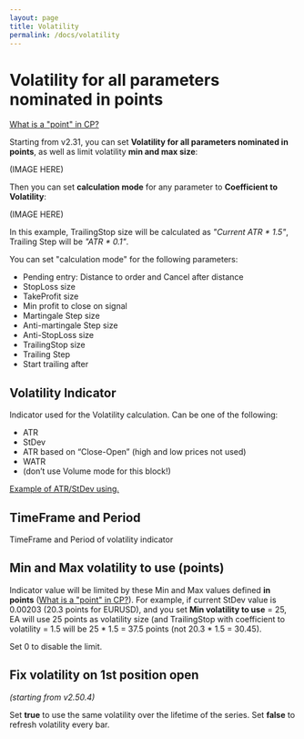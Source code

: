 ```yaml
---
layout: page
title: Volatility
permalink: /docs/volatility
---
```


# Volatility for all parameters nominated in points

[What is a "point" in CP?](https://communitypowerea.userecho.com/en/communities/7/topics/384-what-is-a-point-in-cp-what-does-stoploss-250-points-mean)

Starting from v2.31, you can set **Volatility for all parameters nominated in points**, as well as limit volatility **min and max size**:

(IMAGE HERE)

Then you can set **calculation mode** for any parameter to **Coefficient to Volatility**:

(IMAGE HERE)

In this example, TrailingStop size will be calculated as *"Current ATR * 1.5"*, Trailing Step will be *"ATR * 0.1"*.

You can set "calculation mode" for the following parameters:
* Pending entry: Distance to order and Cancel after distance<br/>
* StopLoss size<br/>
* TakeProfit size<br/>
* Min profit to close on signal<br/>
* Martingale Step size<br/>
* Anti-martingale Step size<br/>
* Anti-StopLoss size<br/>
* TrailingStop size<br/>
* Trailing Step<br/>
* Start trailing after


## Volatility Indicator

Indicator used for the Volatility calculation.
Can be one of the following:
* ATR
* StDev
* ATR based on “Close-Open” (high and low prices not used)
* WATR
* (don’t use Volume mode for this block!)

[Example of ATR/StDev using.](https://communitypowerea.userecho.com/en/communities/1/topics/509-how-to-properly-use-the-volatility-filter?redirect_to_reply=3383#comment-3383)


## TimeFrame and Period

TimeFrame and Period of volatility indicator


## Min and Max volatility to use (points)

Indicator value will be limited by these Min and Max values defined **in points** ([What is a "point" in CP?](https://communitypowerea.userecho.com/en/communities/7/topics/384-what-is-a-point-in-cp-what-does-stoploss-250-points-mean)). For example, if current StDev value is 0.00203 (20.3 points for EURUSD), and you set **Min volatility to use** = 25, EA will use 25 points as volatility size (and TrailingStop with coefficient to volatility = 1.5 will be 25 * 1.5 = 37.5 points (not 20.3 * 1.5 = 30.45).

Set 0 to disable the limit.


## Fix volatility on 1st position open

*(starting from v2.50.4)*

Set **true** to use the same volatility over the lifetime of the series.
Set **false** to refresh volatility every bar.
